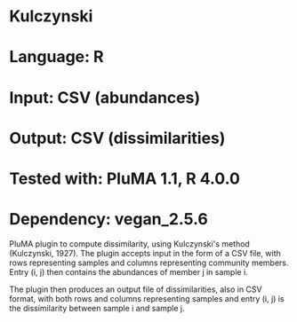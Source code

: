# Kulczynski
# Language: R
# Input: CSV (abundances)
# Output: CSV (dissimilarities)
# Tested with: PluMA 1.1, R 4.0.0
# Dependency: vegan_2.5.6

PluMA plugin to compute dissimilarity, using Kulczynski's method (Kulczynski, 1927).
The plugin accepts input in the form of a CSV file, with rows representing samples and columns
representing community members.  Entry (i, j) then contains the abundances of member j in sample i.

The plugin then produces an output file of dissimilarities, also in CSV format, with both
rows and columns representing samples and entry (i, j) is the dissimilarity between sample i and sample j.
